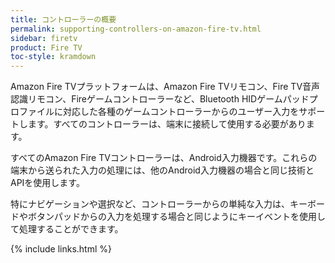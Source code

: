 ```yaml
---
title: コントローラーの概要
permalink: supporting-controllers-on-amazon-fire-tv.html
sidebar: firetv
product: Fire TV
toc-style: kramdown
---
```


Amazon Fire TVプラットフォームは、Amazon Fire TVリモコン、Fire TV音声認識リモコン、Fireゲームコントローラーなど、Bluetooth HIDゲームパッドプロファイルに対応した各種のゲームコントローラーからのユーザー入力をサポートします。すべてのコントローラーは、端末に接続して使用する必要があります。

すべてのAmazon Fire TVコントローラーは、Android入力機器です。これらの端末から送られた入力の処理には、他のAndroid入力機器の場合と同じ技術とAPIを使用します。

特にナビゲーションや選択など、コントローラーからの単純な入力は、キーボードやボタンパッドからの入力を処理する場合と同じようにキーイベントを使用して処理することができます。


{% include links.html %}
